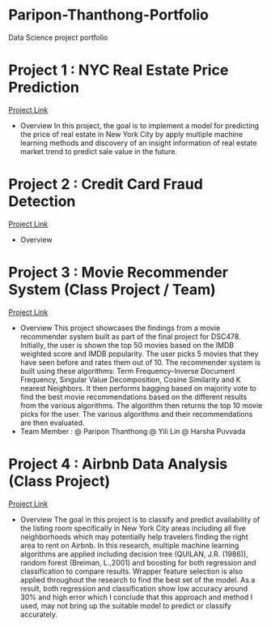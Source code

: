 # Paripon-Thanthong-Portfolio
Data Science project portfolio

# Project 1 : NYC Real Estate Price Prediction
  [Project Link](https://github.com/paripon123/NYC-Real-Estate-price-prediction)
  - Overview
In this project, the goal is to implement a model for predicting the price of real estate in New York City by apply multiple machine learning methods and discovery of an insight information of real estate market trend to predict sale value in the future.
# Project 2 : Credit Card Fraud Detection
  [Project Link](https://github.com/paripon123/Frauds-Detection-Project)
  - Overview
    
# Project 3 : Movie Recommender System (Class Project / Team)
  [Project Link](https://github.com/paripon123/DSC-478/blob/master/FinalProject_MLmodels%20(1).ipynb)
  - Overview
    This project showcases the findings from a movie recommender system built as part of the final project for DSC478. Initially, the user is shown the top 50 movies based on the IMDB weighted score and IMDB popularity. The user picks 5 movies that they have seen before and rates them out of 10. The recommender system is built using these algorithms: Term Frequency-Inverse Document Frequency, Singular Value Decomposition, Cosine Similarity and K nearest Neighbors. It then performs bagging based on majority vote to find the best movie recommendations based on the different results from the various algorithms. The algorithm then returns the top 10 movie picks for the user. The various algorithms and their recommendations are then evaluated.
  - Team Member : @ Paripon Thanthong @ Yili Lin @ Harsha Puvvada  
# Project 4 : Airbnb Data Analysis (Class Project)
   [Project Link](https://github.com/paripon123/DSC-540/blob/master/Final%20Project%20540.ipynb)
  - Overview
    The goal in this project is to classify and predict availability of the listing room specifically in New York City areas including all five neighborhoods which may potentially help travelers finding the right area to rent on Airbnb. In this research, multiple machine learning algorithms are applied including decision tree (QUILAN, J.R. (1986)), random forest (Breiman, L.,2001) and boosting for both regression and classification to compare results. Wrapper feature selection is also applied throughout the research to find the best set of the model. As a result, both regression and classification show low accuracy around 30% and high error which I conclude that this approach and method I used, may not bring up the suitable model to predict or classify accurately.
